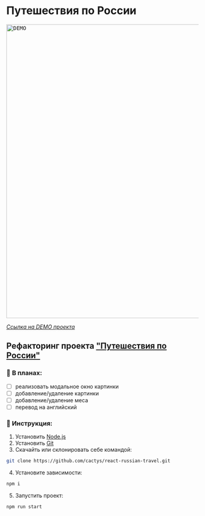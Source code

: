 # Путешествия по России

<kbd> <img width="768" height="auto" align="center" src="./DEMO.gif" alt="DEMO"> </kbd>

*[Ссылка на DEMO проекта](https://cactys.github.io/react-russian-travel/)*
## Рефакторинг проекта ["Путешествия по России"](https://github.com/cactys/russian-travel)

### :page_facing_up: **В планах:**
  + [ ] реализовать модальное окно картинки
  + [ ] добавление/удаление картинки
  + [ ] добавление/удаление меса
  + [ ] перевод на английский

### 🔧 Инструкция:
1. Установить [Node.js](https://nodejs.org/en/ "ссылка на сайт Node.js")
2. Установить [Git](https://git-scm.com/ "ссылка на сайт Git")
3. Скачайть или склонировать себе командой:
```sh
git clone https://github.com/cactys/react-russian-travel.git
```
4. Установите зависимости:
```sh
npm i
```
5. Запустить проект:
```sh
npm run start
```

